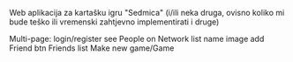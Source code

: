 Web aplikacija za kartašku igru "Sedmica" (i/ili neka druga, ovisno koliko mi bude teško ili vremenski zahtjevno implementirati i druge)

Multi-page:
  login/register
  see People on Network
    list
      name
      image
      add Friend btn
  Friends list
  Make new game/Game
  
